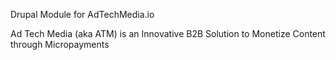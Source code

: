 Drupal Module for AdTechMedia.io

Ad Tech Media (aka ATM) is an Innovative B2B Solution to Monetize Content through Micropayments
